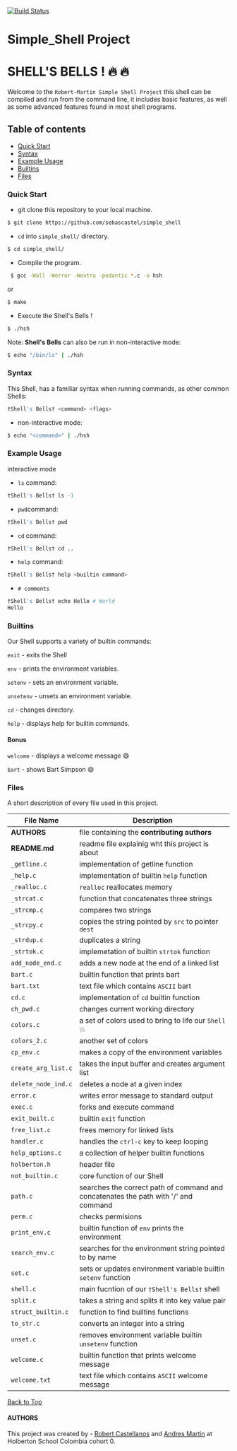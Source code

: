 [![Build Status](https://travis-ci.org/joemccann/dillinger.svg?branch=master)](https://travis-ci.org/joemccann/dillinger)
# Simple_Shell Project
<a name="top"></a>
# SHELL'S BELLS ! :fire: :fire:
Welcome to the `Robert-Martin Simple Shell Project` this shell can be compiled and run from the command line, it includes basic features, as well as some advanced features found in most shell programs.

## Table of contents
* [Quick Start](#item1)
* [Syntax](#item2)
* [Example Usage](#item3)
* [Builtins](#item4)
* [Files](#item5)
 
<a name="item1"></a>
### Quick Start
 - git clone this repository to your local machine.
 ```sh
 $ git clone https://github.com/sebascastel/simple_shell
 ```
 - `cd` into `simple_shell/` directory. 
```sh
$ cd simple_shell/
```
 - Compile the program.
```sh 
 $ gcc -Wall -Werror -Wextra -pedantic *.c -o hsh
```
or
```sh
$ make 
```
- Execute the Shell's Bells !
```sh
$ ./hsh
```
Note: **Shell's Bells** can also be run in non-interactive mode:
```sh
$ echo "/bin/ls" | ./hsh
```

<a name="item2"></a>
### Syntax
This Shell, has a familiar syntax when running commands, as other common Shells:
 ```s
 †Shell's Bells† <command> <flags>
 ```
 
 - non-interactive mode:
 ```sh
 $ echo "<command>" | ./hsh
 ```
 <a name="item3"></a>
 ### Example Usage
 interactive mode
  - `ls` command:
 ```s
 †Shell's Bells† ls -1
 ``` 
 - `pwd`command:
 ```s
 †Shell's Bells† pwd
 ``` 
 - `cd` command:
 ```s
 †Shell's Bells† cd ..
 ``` 
 - `help` command:
 ```s
 †Shell's Bells† help <builtin command>
 ``` 
 - `# comments`
  ```s
 †Shell's Bells† echo Hello # World
 Hello
 ``` 
 <a name="item4"></a>
### Builtins

Our Shell supports a variety of builtin commands:  

`exit` - exits the Shell  

`env` - prints the environment variables.  

`setenv` - sets an environment variable.  

`unsetenv` - unsets an environment variable.  

`cd` - changes directory.  

`help` - displays help for builtin commands.  

#### Bonus
`welcome` - displays a welcome message :smile:  

`bart` - shows Bart Simpson :smile:
 
  <a name="item5"></a>
### Files

A short description of every file used in this project.

| File Name | Description   | 
|---- | ------------ | 
| **AUTHORS**  | file containing the **contributing authors**    | 
| **README.md**  | readme file explainig wht this project is about  |
| `_getline.c`  | implementation of getline function |
| `_help.c` | implementation of builtin `help` function          |
| `_realloc.c` | `realloc` reallocates memory          |
| `_strcat.c` | function that concatenates three strings          |
| `_strcmp.c` | compares two strings          |
| `_strcpy.c` | copies the string pointed by `src` to pointer `dest`        |
| `_strdup.c` | duplicates a string          |
| `_strtok.c` | implemetation of builtin `strtok` function          |
| `add_node_end.c` | adds a new node at the end of a linked list         |
| `bart.c` | builtin function that prints bart          |
| `bart.txt` | text file which contains `ASCII` bart          |
| `cd.c` | implementation of `cd` builtin function          |
| `ch_pwd.c` | changes current working directory
| `colors.c` | a set of colors used to bring to life our `Shell` :boom: |
| `colors_2.c` | another set of colors       |
| `cp_env.c` | makes a copy of the environment variables        |
| `create_arg_list.c` | takes the input buffer and creates argument list    |
| `delete_node_ind.c` | deletes a node at a given index   |
| `error.c` | writes error message to standard output    |
| `exec.c` | forks and execute command |
| `exit_built.c` | builtin `exit` function    |
| `free_list.c` | frees memory for linked lists  | 
| `handler.c` |  handles the `ctrl-c` key to keep looping |
| `help_options.c` | a collection of helper builtin functions    |
| `holberton.h` | header file    |
| `not_builtin.c` | core function of our Shell  |
| `path.c` | searches the correct path of command and concatenates the path with '/' and command   |
| `perm.c` | checks permisions |
| `print_env.c` | builtin function of `env` prints the environment|
| `search_env.c` | searches for the environment string pointed to by name |
| `set.c` | sets or updates environment variable builtin `setenv` function |
| `shell.c` | main fucntion of our `†Shell's Bells†` shell |
| `split.c` | takes a string and splits it into key value pair |
| `struct_builtin.c` | function to find builtins functions |
| `to_str.c` | converts an integer into a string |
| `unset.c` |  removes environment variable builtin `unsetenv` function |
| `welcome.c` | builtin function that prints welcome message |
| `welcome.txt` | text file which contains `ASCII` welcome message |


[Back to Top](#top)

#### AUTHORS 
This project was created by -  [Robert Castellanos](https://github.com/sebascastel) and [Andres Martin](https://github.com/andres-martin) at Holberton School Colombia cohort 0.
 
